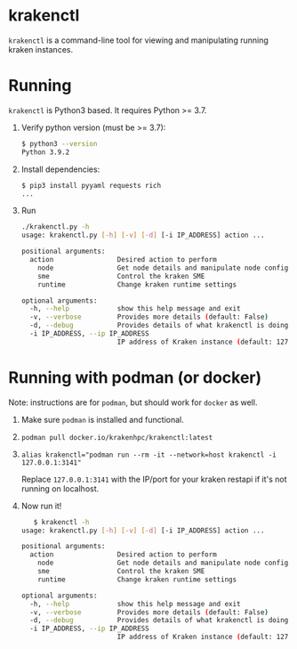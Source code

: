 # krakenctl

`krakenctl` is a command-line tool for viewing and manipulating running kraken instances.

# Running

`krakenctl` is Python3 based.  It requires Python >= 3.7.

1) Verify python version (must be >= 3.7):
   ```bash
   $ python3 --version
   Python 3.9.2
   ```
3) Install dependencies:
   ```bash
   $ pip3 install pyyaml requests rich
   ...
   ```
5) Run
   ```bash
   ./krakenctl.py -h
   usage: krakenctl.py [-h] [-v] [-d] [-i IP_ADDRESS] action ...
   
   positional arguments:
     action                Desired action to perform
       node                Get node details and manipulate node config
       sme                 Control the kraken SME
       runtime             Change kraken runtime settings
   
   optional arguments:
     -h, --help            show this help message and exit
     -v, --verbose         Provides more details (default: False)
     -d, --debug           Provides details of what krakenctl is doing (default: False)
     -i IP_ADDRESS, --ip IP_ADDRESS
                           IP address of Kraken instance (default: 127.0.0.1:3141)
   ```

# Running with podman (or docker)

Note: instructions are for `podman`, but should work for `docker` as well.

1) Make sure `podman` is installed and functional.
2) `podman pull docker.io/krakenhpc/krakenctl:latest`
3) `alias krakenctl="podman run --rm -it --network=host krakenctl -i 127.0.0.1:3141"`
   
   Replace `127.0.0.1:3141` with the IP/port for your kraken restapi if it's not running on localhost.
5) Now run it!
   ```bash
      $ krakenctl -h
   usage: krakenctl.py [-h] [-v] [-d] [-i IP_ADDRESS] action ...

   positional arguments:
     action                Desired action to perform
       node                Get node details and manipulate node config
       sme                 Control the kraken SME
       runtime             Change kraken runtime settings

   optional arguments:
     -h, --help            show this help message and exit
     -v, --verbose         Provides more details (default: False)
     -d, --debug           Provides details of what krakenctl is doing (default: False)
     -i IP_ADDRESS, --ip IP_ADDRESS
                           IP address of Kraken instance (default: 127.0.0.1:3141)
   ```
